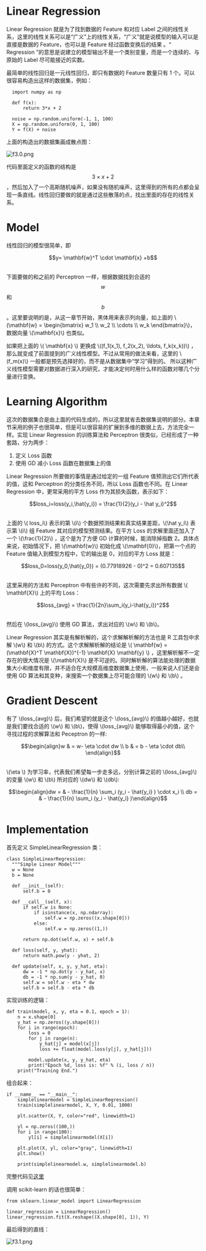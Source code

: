 # Linear Regression

Linear Regression 就是为了找到数据的 Feature 和对应 Label 之间的线性关系，这里的线性关系可以是“广义”上的线性关系，“广义”就是说模型的输入可以是直接是数据的 Feature，也可以是 Feature 经过函数变换后的结果
。“ Regression ”的意思是说建立的模型输出不是一个类别变量，而是一个连续的、与原始的 Label 尽可能接近的实数。

最简单的线性回归是一元线性回归，即只有数据的 Feature 数量只有 1 个。可以很容易构造出这样的数据集，例如：

      import numpy as np

      def f(x):
          return 3*x + 2

      noise = np.random.uniform(-1, 1, 100)
      X = np.random.uniform(0, 1, 100)
      Y = f(X) + noise

上面的构造出的数据集画成散点图：

![f3.0.png](assets/f3.0.png)

代码里面定义的函数的结构是 $$ 3 \times x + 2 $$，然后加入了一个高斯随机噪声，如果没有随机噪声，这里得到的所有的点都会呈现一条直线。线性回归要做的就是通过这些散落的点，找出里面的存在的线性关系。

# Model

线性回归的模型很简单，即

<center>$$y= \mathbf{w}^T \cdot \mathbf{x} +b$$</center><br/>

下面要做的和之前的 Perceptron 一样，根据数据找到合适的 $$w$$ 和 $$b$$。这里要说明的是，从这一章节开始，黑体用来表示列向量，如上面的 \\(\mathbf{w} = \begin{bmatrix} w_1 \\\ w_2 \\\ \cdots \\\ w_k \end{bmatrix}\\)，
数据向量 \\(\mathbf{x}\\) 也类似。

如果把上面的 \\( \mathbf{x} \\) 更换成 \\((f_1(x_1), f_2(x_2), \ldots, f_k(x_k))\\) ，那么就变成了前面提到的广义线性模型。不过从常用的做法来看，这里的 \\(f_m(x)\\) 一般都是预先选择好的，而不是从数据集中“学习”得到的。
所以这种广义线性模型需要对数据进行深入的研究，才能决定何时用什么样的函数对哪几个分量进行变换。

# Learning Algorithm

这次的数据集合是由上面的代码生成的，所以这里就省去数据集说明的部分。本章节采用的例子也很简单，但是可以很容易的扩展到多维的数据上去，方法完全一样。实现 Linear Regression 的训练算法和 Perceptron 很类似，已经形成了一种
套路，分为两步：

1. 定义 Loss 函数
2. 使用 GD 减小 Loss 函数在数据集上的值

Linear Regression 所要做的事情是通过给定的一组 Feature 值预测出它们所代表的值，这和 Perceptron 的分类任务不同，所以 Loss 函数也不同。在 Linear Regression 中，更常采用的平方 Loss 作为其损失函数，表示如下：

<center>$$loss_i=loss(y_i,\hat{y_i}) = \frac{1}{2}(y_i - \hat y_i)^2$$</center><br/>

上面的 \\( loss_i\\) 表示的第 \\(i\\) 个数据预测结果和真实结果差距，\\(\hat y_i\\) 表示第 \\(i\\) 组 Feature 其对应的模型预测结果。在平方 Loss 的求解里面还加入了一个 \\(\frac{1}{2}\\) ，这个是为了方便 GD 计算的时候，能消除掉指数 2。具体点来说，初始情况下，把 \\(\mathbf{w}\\) 初始化成 \\(\mathbf{0}\\)，把第一个点的 Feature 值输入到模型方程中，它的输出是 0，对应的平方 Loss 就是：

<center>$$loss_0=loss(y_0,\hat{y_0}) = (0.77918926 - 0)^2 = 0.607135$$</center><br/>

这里采用的方法和 Perceptron 中有些许的不同，这次需要先求出所有数据 \\( \mathbf{X}\\) 上的平均 Loss：

<center>$$loss_{avg} = \frac{1}{2n}\sum_i(y_i-\hat{y_i})^2$$</center><br>

然后在 \\(loss_{avg}\\) 使用 GD 算法，求出对应的 \\(w\\) 和 \\(b\\)。

Linear Regression 其实是有解析解的，这个求解解析解的方法也是 R 工具包中求解 \\(w\\) 和 \\(b\\) 的方式。这个求解解析解的结论是 \\( \mathbf{w} = (\mathbf{X}^T \mathbf{X})^{-1} \mathbf{X} \mathbf{y} \\) ，这里解析解不一定存在的很大情况是 \\(\mathbf{X}\\) 是不可逆的。同时解析解的算法能处理的数据集大小和维度有限，并不适合在大规模高维度数据集上使用，一般来说人们还是会使用 GD 算法和其变种，来搜索一个数据集上尽可能合理的 \\(w\\) 和 \\(b\\) 。

# Gradient Descent

有了 \\(loss_{avg}\\) 后，我们希望的就是这个 \\(loss_{avg}\\) 的值越小越好，也就是我们要找合适的 \\(w\\) 和 \\(b\\)，使得 \\(loss_{avg}\\) 能够取得最小的值，这个寻找过程的求解算法和 Peceptron 的一样:

<center>$$\begin{align}w & = w- \eta \cdot dw \\ b & = b - \eta \cdot db\\ \end{align}$$</center><br/>

\\(\eta \\) 为学习率，代表我们希望每一步走多远，分别计算之前的 \\(loss_{avg}\\) 的变量 \\(w\\) 和 \\(b\\) 所对应的 \\(dw\\) 和 \\(db\\):

<center>$$\begin{align}dw = & - \frac{1}{n} \sum_i (y_i - \hat{y_i} ) \cdot x_i \\ db = & - \frac{1}{n} \sum_i (y_i - \hat{y_i} )\end{align}$$</center><br/>

# Implementation

首先定义 SimpleLinearRegression 类：

    class SimpleLinearRegression:
      """Simple Linear Model"""
      w = None
      b = None

      def __init__(self):
          self.b = 0

      def __call__(self, x):
          if self.w is None:
              if isinstance(x, np.ndarray):
                  self.w = np.zeros((x.shape[0]))
              else:
                  self.w = np.zeros((1,))

          return np.dot(self.w, x) + self.b

      def loss(self, y, yhat):
          return math.pow(y - yhat, 2)

      def update(self, x, y, y_hat, eta):
          dw = -1 * np.dot(y - y_hat, x)
          db = -1 * np.sum(y - y_hat, 0)
          self.w = self.w - eta * dw
          self.b = self.b - eta * db

实现训练的逻辑：

    def train(model, x, y, eta = 0.1, epoch = 1):
        n = x.shape[0]
        y_hat = np.zeros((y.shape[0]))
        for i in range(epoch):
            loss = 0
            for j in range(n):
                y_hat[j] = model(x[j])
                loss += float(model.loss(y[j], y_hat[j]))

            model.update(x, y, y_hat, eta)
            print("Epoch %d, loss is: %f" % (i, loss / n))
        print("Training End.")

组合起来：

    if __name__ == "__main__":
        simplelinearmodel = SimpleLinearRegression()
        train(simplelinearmodel, X, Y, 0.01, 1000)

        plt.scatter(X, Y, color="red", linewidth=1)

        yl = np.zeros((100,))
        for i in range(100):
            yl[i] = simplelinearmodel(X[i])

        plt.plot(X, yl, color="gray", linewidth=1)
        plt.show()

        print(simplelinearmodel.w, simplelinearmodel.b)

完整代码见[这里](https://github.com/hailingu/MLFM/blob/master/code/LinearRegression.py)

调用 scikit-learn 的话也很简单：

    from sklearn.linear_model import LinearRegression

    linear_regression = LinearRegression()
    linear_regression.fit(X.reshape((X.shape[0], 1)), Y)

最后得到的直线：

![f3.1.png](assets/f3.1.png)
